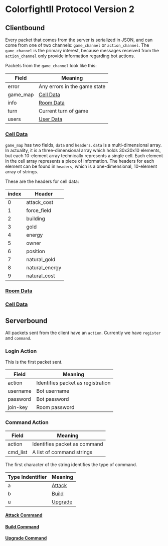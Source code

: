 # ColorfightII Protocol Version 2

## Clientbound

Every packet that comes from the server is serialized in JSON, and can come from one of two channels:
`game_channel` or `action_channel`. The `game_channel` is the primary interest, because messages received
from the `action_channel` only provide information regarding bot actions.

Packets from the `game_channel` look like this:

|Field    |Meaning|
|---------|-------|
|error    |Any errors in the game state|
|game_map |<a href="#celldata">Cell Data</a>|
|info     |<a href="#roomdata">Room Data</a>|
|turn     |Current turn of game|
|users    |<a href="#userdata">User Data</a>|

<a name="celldata" href="#celldata"><h3>Cell Data</h3></a>

`game_map` has two fields, `data` and `headers`. `data` is a multi-dimensional array. In actuality, it is
a three-dimensional array which holds 30x30x10 elements, but each 10-element array technically represents a
single cell. Each element in the cell array represents a piece of information. The headers for each element can be
found in `headers`, which is a one-dimensional, 10-element array of strings.

These are the headers for cell data:

|index|Header|
|-----|------|
|0    |attack_cost|
|1    |force_field|
|2    |building|
|3    |gold|
|4    |energy|
|5    |owner|
|6    |position|
|7    |natural_gold|
|8    |natural_energy|
|9    |natural_cost|

<a name="roomdata" href="#roomdata"><h3>Room Data</h3></a>

<a name="userdata" href="#userdata"><h3>Cell Data</h3></a>

## Serverbound

All packets sent from the client have an `action`. Currently we have `register` and `command`.

### Login Action
This is the first packet sent.

|Field    |Meaning|
|---------|-------|
|action   |Identifies packet as registration|
|username |Bot username|
|password |Bot password|
|join-key |Room password|

### Command Action
|Field    |Meaning|
|---------|-------|
|action   |Identifies packet as command|
|cmd_list |A list of command strings|

The first character of the string identifies the type of command.

|Type Indentifier|Meaning|
|----------------|-------|
|a               |<a href="#attackcmd">Attack</a>|
|b               |<a href="#buildcmd">Build</a>|
|u               |<a href="#upgradecmd">Upgrade</a>|

<a name="attackcmd" href="#attackcmd"><h4>Attack Command</h4></a>

<a name="buildcmd" href="#buildcmd"><h4>Build Command</h4></a>

<a name="upgradecmd" href="#upgradecmd"><h4>Upgrade Command</h4></a>
